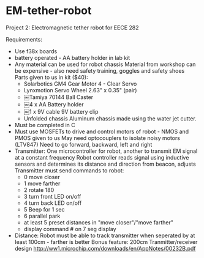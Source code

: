 # EM-tether-robot
Project 2: Electromagnetic tether robot for EECE 282

Requirements:
  - Use f38x boards
  - battery operated - AA battery holder in lab kit
  - Any material can be used for robot chassis
    Material from workshop can be expensive - also need safety training, goggles and safety shoes
    Parts given to us in kit ($40):
      - Solarbotics GM4 Gear Motor 4 - Clear Servo
      - Lynxmotion Servo Wheel 2.63" x 0.35" (pair)
      - ￼Tamiya 70144 Ball Caster
      - ￼4 x AA Battery holder
      - ￼1 x 9V cable 9V battery clip
      - Unfolded chassis Aluminum chassis made using the water jet cutter.
  - Must be completed in C
  - Must use MOSFETs to drive and control motors of robot - NMOS and PMOS given to us
    May need optocouplers to isolate noisy motors (LTV847)
    Need to go forward, backward, left and right
  - Transmitter:
    One microcontroller for robot, another to transmit EM signal at a constant frequency
    Robot controller reads signal using inductive sensors and determines its distance and direction from beacon, adjusts
    Transmitter must send commands to robot:
      - 0 move closer
      - 1 move farther
      - 2 rotate 180
      - 3 turn front LED on/off
      - 4 turn back LED on/off
      - 5 Beep for 1 sec
      - 6 parallel park
      - at least 5 preset distances in "move closer"/"move farther"
      - display command # on 7 seg display
  - Distance:
    Robot must be able to track transmitter when seperated by at least 100cm - farther is better
    Bonus feature: 200cm
    Tranmitter/receiver design http://ww1.microchip.com/downloads/en/AppNotes/00232B.pdf

